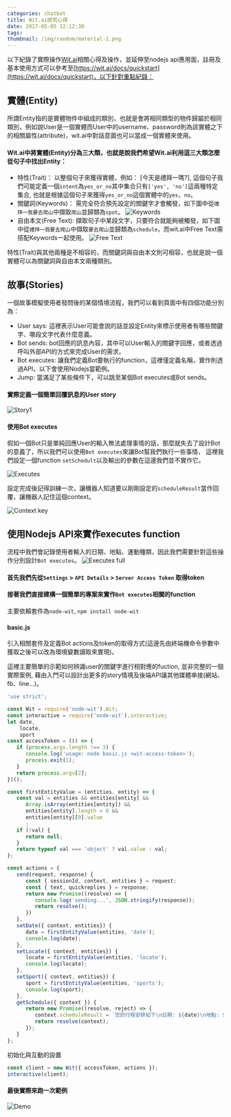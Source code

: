 ```yaml
---
categories: chatbot
title: Wit.ai研究心得
date: 2017-05-05 12:12:30
tags:
thumbnail: /img/random/material-1.png
---
```


以下紀錄了實際操作[Wit.ai](https://wit.ai/)相關心得及操作，並延伸至nodejs api應用面，註冊及基本使用方式可以參考至[https://wit.ai/docs/quickstart](https://wit.ai/docs/quickstart)，以下針對重點紀錄：

## 實體(Entity)
所謂Entity指的是實體物件中組成的類別，也就是會將相同類型的物件歸屬於相同類別，例如說User是一個實體而User中的username、password則為該實體之下的相關屬性(attribute)，wit.ai中對話意圖也可以當成一個實體來使用。

#### Wit.ai中將實體(Entity)分為三大類，也就是說我們希望Wit.ai利用這三大類怎麼從句子中找出Entity：
- 特性(Trait)： 以整個句子來獲得實體，例如： [今天是禮拜一嗎?], 這個句子我們可能定義一個`intent`為`yes_or_no`其中集合只有`['yes', 'no']`這兩種特定集合, 也就是根據這個句子來獲得`yes_or_no`這個實體中的`yes`、`no`。
- 關鍵詞(Keywords)： 需完全符合預先設定的關鍵字才會觸發，如下圖中從`禮拜一我要去爬山`中擷取`爬山`並歸類為`spot`。
![Keywords](keywords.gif)
- 自由本文(Free Text): 擷取句子中某段文字，只要符合就能夠被觸發，如下圖中從`禮拜一我要去爬山`中擷取`要去爬山`並歸類為`schedule`，而wit.ai中Free Text需搭配Keywords一起使用。
![Free Text](free_text.gif)

特性(Trait)與其他兩種是不相容的，而關鍵詞與自由本文則可相容，也就是說一個實體可以為關鍵詞與自由本文兩種類別。

## 故事(Stories)
一個故事模擬使用者發問後的某個情境流程，我們可以看到頁面中有四個功能分別為：
- User says: 這裡表示User可能會說的話並設定Entity來標示使用者有哪些關鍵字、哪段文字代表什麼意義。
- Bot sends: bot回應的訊息內容，其中可以User輸入的關鍵字回應，或者透過呼叫外部API的方式來完成User的需求。
- Bot executes: 讓我們定義Bot要執行的function，這裡僅定義名稱，實作則透過API，以下會使用Nodejs當範例。
- Jump: 當滿足了某些條件下，可以跳至某個Bot executes或Bot sends。

#### 實際定義一個簡單回覆訊息的User story
![Story1](story1.gif)

#### 使用Bot executes
假如一個Bot只是單純回應User的輸入無法處理事情的話，那麼就失去了設計Bot的意義了，所以我們可以使用`Bot executes`來讓Bot幫我們執行一些事情，
這裡我們設定一個function `setSchedult`以及輸出的參數在這邊我們並不實作它。

![Executes](executes1.gif)

設定完成後記得訓練一次，讓機器人知道要以剛剛設定的`scheduleResult`當作回覆，讓機器人記住這個context。

![Context key](context_key.gif)

## 使用Nodejs API來實作executes function
流程中我們會記錄使用者輸入的日期、地點、運動種類，因此我們需要針對這些操作分別設計`Bot executes`。
![Executes full](executes_full.gif)

#### 首先我們先從`Settings` > `API Details` > `Server Access Token` 取得token

#### 接著我們直接建構一個簡單的專案來實作`Bot executes`相關的function
主要依賴套件為`node-wit`, `npm install node-wit`

#### basic.js
引入相關套件及定義Bot actions及token的取得方式(這邊先由終端機命令參數中獲取之後可以改為環境變數讀取來實現)。

這裡主要簡單的示範如何辨識user的關鍵字進行相對應的fuction, 並非完整的一個實際案例, 藉由入門可以設計出更多的story情境及後端API讓其他媒體串接(網站、fb、line...)。

```javascript
'use strict';

const Wit = require('node-wit').Wit;
const interactive = require('node-wit').interactive;
let date,
    locate,
    sport
const accessToken = (() => {
   if (process.argv.length !== 3) {
      console.log('usage: node basic.js <wit-access-token>');
      process.exit(1);
   }
   return process.argv[2];
})();

const firstEntityValue = (entities, entity) => {
   const val = entities && entities[entity] &&
      Array.isArray(entities[entity]) &&
      entities[entity].length > 0 &&
      entities[entity][0].value
      ;
   if (!val) {
      return null;
   }
   return typeof val === 'object' ? val.value : val;
};

const actions = {
   send(request, response) {
      const { sessionId, context, entities } = request;
      const { text, quickreplies } = response;
      return new Promise((resolve) => {
         console.log('sending...', JSON.stringify(response));
         return resolve();
      })
   },
   setDate({ context, entities}) {
      date = firstEntityValue(entities, 'date');
      console.log(date);
   },
   setLocate({ context, entities}) {
      locate = firstEntityValue(entities, 'locate');
      console.log(locate);
   },
   setSport({ context, entities}) {
      sport = firstEntityValue(entities, 'sports');
      console.log(sport);
   },
   getSchedule({ context }) {
      return new Promise((resolve, reject) => {
         context.scheduleResult = `您的行程安排如下\n日期: ${date}\n地點: ${locate}\n${sport}`; // we should call a real API here - See more at: http://blog.techbridge.cc/2016/07/02/ChatBot-with-Wit/#sthash.oPdsTDNV.dpuf
         return resolve(context);
      });
   }
};
```

初始化與互動的設置

```javascript
const client = new Wit({ accessToken, actions });
interactive(client);
```

#### 最後實際來跑一次範例
![Demo](demo.gif)